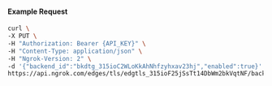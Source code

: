 <!-- Code generated for API Clients. DO NOT EDIT. -->

#### Example Request

```bash
curl \
-X PUT \
-H "Authorization: Bearer {API_KEY}" \
-H "Content-Type: application/json" \
-H "Ngrok-Version: 2" \
-d '{"backend_id":"bkdtg_315ioC2WLoKkAhNhfzyhxav23hj","enabled":true}' \
https://api.ngrok.com/edges/tls/edgtls_315ioF25jSsTt14DbWm2bkVqtNF/backend
```
